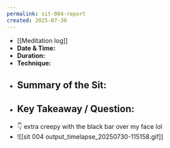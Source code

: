 ```yaml
---
permalink: sit-004-report
created: 2025-07-30
---
```

- [[Meditation log]]
- **Date & Time:** 
- **Duration:** 
- **Technique:** 
- **Summary of the Sit:** 
    - 
- **Key Takeaway / Question:** 
    - 
- 👇 extra creepy with the black bar over my face lol 
- ![[sit 004 output_timelapse_20250730-115158.gif]]